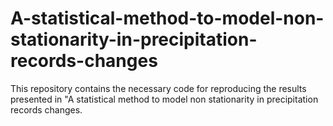 # A-statistical-method-to-model-non-stationarity-in-precipitation-records-changes
This repository contains the necessary code for reproducing the results presented in "A statistical method to model non stationarity in precipitation records changes. 
